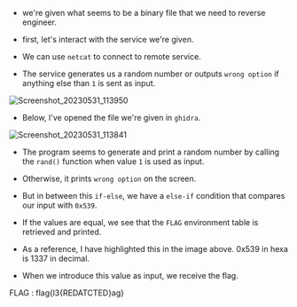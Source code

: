 - we're given what seems to be a binary file that we need to reverse engineer.  

- first, let's interact with the service we're given.  

- We can use `netcat` to connect to remote service.  

- The service generates us a random number or outputs `wrong option` if anything else than `1` is sent as input.  

![Screenshot_20230531_113950](https://github.com/leftermv/ctf_writeups/assets/92045728/13572fa5-21d1-49c5-a8fa-a9c2a08231a2)

- Below, I've opened the file we're given in `ghidra`.  

![Screenshot_20230531_113841](https://github.com/leftermv/ctf_writeups/assets/92045728/1c08b75d-f5ab-4abb-bb86-c69b76317f62)

- The program seems to generate and print a random number by calling the `rand()` function when value `1` is used as input.  

- Otherwise, it prints `wrong option` on the screen.  

- But in between this `if-else`, we have a `else-if` condition that compares our input with `0x539`.  

- If the values are equal, we see that the `FLAG` environment table is retrieved and printed.  

- As a reference, I have highlighted this in the image above.  0x539 in hexa is 1337 in decimal.  

- When we introduce this value as input, we receive the flag.  

FLAG : flag{l3{REDATCTED}ag}